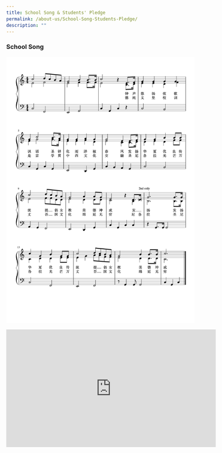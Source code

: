 ```yaml
---
title: School Song & Students' Pledge
permalink: /about-us/School-Song-Students-Pledge/
description: ""
---
```

### School Song

![](/images/School%20song%20with%20lyrics.png)

<iframe width="560" height="315" src="https://www.youtube.com/embed/zjjar0QEGGk" title="YouTube video player" frameborder="0" allow="accelerometer; autoplay; clipboard-write; encrypted-media; gyroscope; picture-in-picture" allowfullscreen></iframe>

